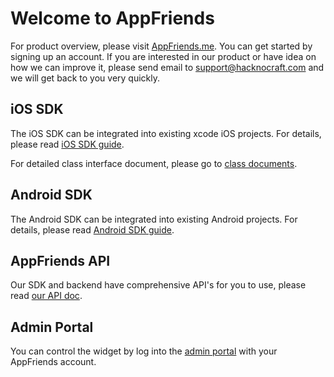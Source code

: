 # Welcome to AppFriends

For product overview, please visit [AppFriends.me](http://appfriends.me). You can get started by signing up an account. If you are interested in our product or have idea on how we can improve it, please send email to [support@hacknocraft.com](SUPPORT@HACKNOCRAFT.COM) and we will get back to you very quickly.

## iOS SDK
The iOS SDK can be integrated into existing xcode iOS projects. For details, please read [iOS SDK guide](ios.md).

For detailed class interface document, please go to [class documents](http://www.appfriends.me/documentation/ios_class/index.html).

## Android SDK
The Android SDK can be integrated into existing Android projects. For details,
please read [Android SDK guide](android.md).

## AppFriends API
Our SDK and backend have comprehensive API's for you to use, please read [our API doc](api.md).

## Admin Portal
You can control the widget by log into the [admin portal](http://appfriends.hacknocraft.com/) with your AppFriends account.

